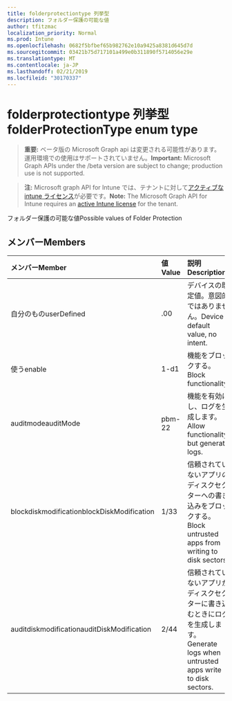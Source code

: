 ```yaml
---
title: folderprotectiontype 列挙型
description: フォルダー保護の可能な値
author: tfitzmac
localization_priority: Normal
ms.prod: Intune
ms.openlocfilehash: 0682f5bfbef65b982762e10a9425a8381d645d7d
ms.sourcegitcommit: 03421b75d717101a499e0b311890f5714056e29e
ms.translationtype: MT
ms.contentlocale: ja-JP
ms.lasthandoff: 02/21/2019
ms.locfileid: "30170337"
---
```

# <a name="folderprotectiontype-enum-type"></a><span data-ttu-id="83863-103">folderprotectiontype 列挙型</span><span class="sxs-lookup"><span data-stu-id="83863-103">folderProtectionType enum type</span></span>

> <span data-ttu-id="83863-104">**重要:** ベータ版の Microsoft Graph api は変更される可能性があります。運用環境での使用はサポートされていません。</span><span class="sxs-lookup"><span data-stu-id="83863-104">**Important:** Microsoft Graph APIs under the /beta version are subject to change; production use is not supported.</span></span>

> <span data-ttu-id="83863-105">**注:** Microsoft graph API for Intune では、テナントに対して[アクティブな intune ライセンス](https://go.microsoft.com/fwlink/?linkid=839381)が必要です。</span><span class="sxs-lookup"><span data-stu-id="83863-105">**Note:** The Microsoft Graph API for Intune requires an [active Intune license](https://go.microsoft.com/fwlink/?linkid=839381) for the tenant.</span></span>

<span data-ttu-id="83863-106">フォルダー保護の可能な値</span><span class="sxs-lookup"><span data-stu-id="83863-106">Possible values of Folder Protection</span></span>

## <a name="members"></a><span data-ttu-id="83863-107">メンバー</span><span class="sxs-lookup"><span data-stu-id="83863-107">Members</span></span>
|<span data-ttu-id="83863-108">メンバー</span><span class="sxs-lookup"><span data-stu-id="83863-108">Member</span></span>|<span data-ttu-id="83863-109">値</span><span class="sxs-lookup"><span data-stu-id="83863-109">Value</span></span>|<span data-ttu-id="83863-110">説明</span><span class="sxs-lookup"><span data-stu-id="83863-110">Description</span></span>|
|:---|:---|:---|
|<span data-ttu-id="83863-111">自分のもの</span><span class="sxs-lookup"><span data-stu-id="83863-111">userDefined</span></span>|<span data-ttu-id="83863-112">.0</span><span class="sxs-lookup"><span data-stu-id="83863-112">0</span></span>|<span data-ttu-id="83863-113">デバイスの既定値。意図的ではありません。</span><span class="sxs-lookup"><span data-stu-id="83863-113">Device default value, no intent.</span></span>|
|<span data-ttu-id="83863-114">使う</span><span class="sxs-lookup"><span data-stu-id="83863-114">enable</span></span>|<span data-ttu-id="83863-115">1-d</span><span class="sxs-lookup"><span data-stu-id="83863-115">1</span></span>|<span data-ttu-id="83863-116">機能をブロックする。</span><span class="sxs-lookup"><span data-stu-id="83863-116">Block functionality.</span></span>|
|<span data-ttu-id="83863-117">auditmode</span><span class="sxs-lookup"><span data-stu-id="83863-117">auditMode</span></span>|<span data-ttu-id="83863-118">pbm-2</span><span class="sxs-lookup"><span data-stu-id="83863-118">2</span></span>|<span data-ttu-id="83863-119">機能を有効にし、ログを生成します。</span><span class="sxs-lookup"><span data-stu-id="83863-119">Allow functionality but generate logs.</span></span>|
|<span data-ttu-id="83863-120">blockdiskmodification</span><span class="sxs-lookup"><span data-stu-id="83863-120">blockDiskModification</span></span>|<span data-ttu-id="83863-121">1/3</span><span class="sxs-lookup"><span data-stu-id="83863-121">3</span></span>|<span data-ttu-id="83863-122">信頼されていないアプリのディスクセクターへの書き込みをブロックする。</span><span class="sxs-lookup"><span data-stu-id="83863-122">Block untrusted apps from writing to disk sectors.</span></span>|
|<span data-ttu-id="83863-123">auditdiskmodification</span><span class="sxs-lookup"><span data-stu-id="83863-123">auditDiskModification</span></span>|<span data-ttu-id="83863-124">2/4</span><span class="sxs-lookup"><span data-stu-id="83863-124">4</span></span>|<span data-ttu-id="83863-125">信頼されていないアプリがディスクセクターに書き込むときにログを生成します。</span><span class="sxs-lookup"><span data-stu-id="83863-125">Generate logs when untrusted apps write to disk sectors.</span></span>|




